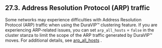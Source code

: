 ## 27.3. Address Resolution Protocol (ARP) traffic

Some networks may experience difficulties with Address Resolution Protocol (ARP) traffic when using the DuraVIP™ clustering feature. If you are experiencing ARP-related issues, you can set `arp_all_hosts` = `false` in the cluster stanza to limit the scope of the ARP traffic generated by DuraVIP™ moves. For additional details, see [arp_all_hosts](modules.cluster.php#option.arp_all_hosts) .
